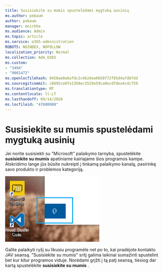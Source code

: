 ```yaml
---
title: Susisiekite su mumis spustelėdami mygtuką ausinių
ms.author: pebaum
author: pebaum
manager: mnirkhe
ms.audience: Admin
ms.topic: article
ms.service: o365-administration
ROBOTS: NOINDEX, NOFOLLOW
localization_priority: Normal
ms.collection: Adm_O365
ms.custom:
- "3494"
- "9001472"
ms.openlocfilehash: 0458ae0a6afdc2c4624ea0658f72f85d4a7d6fdd
ms.sourcegitcommit: c6692ce0fa1358ec3529e59ca0ecdfdea4cdc759
ms.translationtype: MT
ms.contentlocale: lt-LT
ms.lasthandoff: 09/14/2020
ms.locfileid: "47680908"
---
```

# <a name="contact-us-by-clicking-the-headphone-button"></a>Susisiekite su mumis spustelėdami mygtuką ausinių

Jei norite susisiekti su "Microsoft" palaikymo tarnyba, spustelėkite **susisiekite su mumis** apatiniame kairiajame šios programos kampe. Atskridimo lange jūs būsite nukreipti į tinkamą palaikymo kanalą, pasirinkę savo produkto ir problemos kategoriją.

![Susisiekite su mumis spustelėdami ausinių piktogramą.](media/contact-us-headphone-icon.png)

Galite palaikyti ryšį su likusiu programėle net po to, kai pradėjote kontakto JAV seansą. "Susisiekite su mumis" sritį galima laikinai sumažinti spustelint bet kur kitur programos viduje. Norėdami grįžti į tą patį seansą, tiesiog dar kartą spustelėkite **susisiekite su mumis** .

